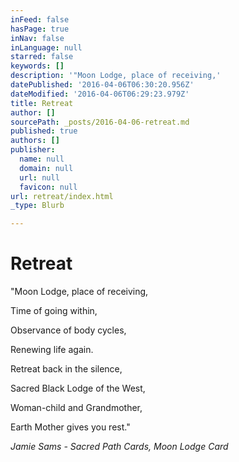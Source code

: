 ```yaml
---
inFeed: false
hasPage: true
inNav: false
inLanguage: null
starred: false
keywords: []
description: '"Moon Lodge, place of receiving,'
datePublished: '2016-04-06T06:30:20.956Z'
dateModified: '2016-04-06T06:29:23.979Z'
title: Retreat
author: []
sourcePath: _posts/2016-04-06-retreat.md
published: true
authors: []
publisher:
  name: null
  domain: null
  url: null
  favicon: null
url: retreat/index.html
_type: Blurb

---
```

# Retreat

"Moon Lodge, place of receiving,

Time of going within,

Observance of body cycles,

Renewing life again.

Retreat back in the silence, 

Sacred Black Lodge of the West,

Woman-child and Grandmother,

Earth Mother gives you rest."

_Jamie Sams - Sacred Path Cards, Moon Lodge Card_
